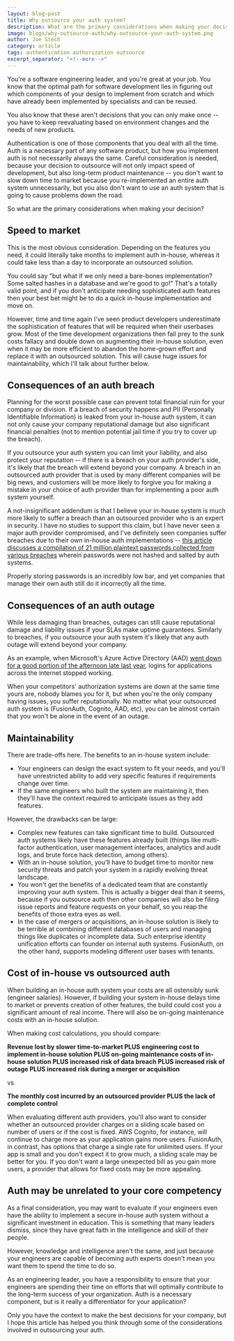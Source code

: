 ```yaml
---
layout: blog-post
title: Why outsource your auth system?
description: What are the primary considerations when making your decision about whether to outsource your user management, authorization, and authentication system?
image: blogs/why-outsource-auth/why-outsource-your-auth-system.png
author: Joe Stech
category: article
tags: authentication authorization outsource
excerpt_separator: "<!--more-->"
---
```


You're a software engineering leader, and you're great at your job. You know that the optimal path for software development lies in figuring out which components of your design to implement from scratch and which have already been implemented by specialists and can be reused. 

<!--more-->

You also know that these aren't decisions that you can only make once -- you have to keep reevaluating based on environment changes and the needs of new products.

Authentication is one of those components that you deal with all the time. Auth is a necessary part of any software product, but how you implement auth is not necessarily always the same. Careful consideration is needed, because your decision to outsource will not only impact speed of development, but also long-term product maintenance -- you don't want to slow down time to market because you re-implemented an entire auth system unnecessarily, but you also don't want to use an auth system that is going to cause problems down the road. 

So what are the primary considerations when making your decision?

## Speed to market

This is the most obvious consideration. Depending on the features you need, it could literally take months to implement auth in-house, whereas it could take less than a day to incorporate an outsourced solution. 

You could say "but what if we only need a bare-bones implementation? Some salted hashes in a database and we're good to go!" That's a totally valid point, and if you don't anticipate needing sophisticated auth features then your best bet might be to do a quick in-house implementation and move on. 

However, time and time again I've seen product developers underestimate the sophistication of features that will be required when their userbases grow. Most of the time development organizations then fall prey to the sunk costs fallacy and double down on augmenting their in-house solution, even when it may be more efficient to abandon the home-grown effort and replace it with an outsourced solution. This will cause huge issues for maintainability, which I'll talk about further below.

## Consequences of an auth breach

Planning for the worst possible case can prevent total financial ruin for your company or division. If a breach of security happens and PII (Personally Identifiable Information) is leaked from your in-house auth system, it can not only cause your company reputational damage but also significant financial penalties (not to mention potential jail time if you try to cover up the breach).

If you outsource your auth system you can limit your liability, and also protect your reputation -- if there is a breach on your auth provider's side, it's likely that the breach will extend beyond your company. A breach in an outsourced auth provider that is used by many different companies will be big news, and customers will be more likely to forgive you for making a mistake in your choice of auth provider than for implementing a poor auth system yourself.

A not-insignificant addendum is that I believe your in-house system is much more likely to suffer a breach than an outsourced provider who is an expert in security. I have no studies to support this claim, but I have never seen a major auth provider compromised, and I've definitely seen companies suffer breaches due to their own in-house auth implementations -- [this article discusses a compilation of 21 million plaintext passwords collected from various breaches](https://arstechnica.com/information-technology/2019/01/hacked-and-dumped-online-773-million-records-with-plaintext-passwords/) wherein passwords were not hashed and salted by auth systems. 

Properly storing passwords is an incredibly low bar, and yet companies that manage their own auth still do it incorrectly all the time.

## Consequences of an auth outage

While less damaging than breaches, outages can still cause reputational damage and liability issues if your SLAs make uptime guarantees. Similarly to breaches, if you outsource your auth system it's likely that any auth outage will extend beyond your company. 

As an example, when Microsoft's Azure Active Directory (AAD) [went down for a good portion of the afternoon late last year](https://www.zdnet.com/article/microsofts-azure-ad-authentication-outage-what-went-wrong/), logins for applications across the internet stopped working. 

When your competitors' authorization systems are down at the same time yours are, nobody blames you for it, but when you're the only company having issues, you suffer reputationally. No matter what your outsourced auth system is (FusionAuth, Cognito, AAD, etc), you can be almost certain that you won't be alone in the event of an outage.

## Maintainability

There are trade-offs here. The benefits to an in-house system include:

* Your engineers can design the exact system to fit your needs, and you'll have unrestricted ability to add very specific features if requirements change over time.
* If the same engineers who built the system are maintaining it, then they'll have the context required to anticipate issues as they add features.

However, the drawbacks can be large:

* Complex new features can take significant time to build. Outsourced auth systems likely have these features already built (things like multi-factor authentication, user management interfaces, analytics and audit logs, and brute force hack detection, among others).
* With an in-house solution, you'll have to budget time to monitor new security threats and patch your system in a rapidly evolving threat landscape.
* You won't get the benefits of a dedicated team that are constantly improving your auth system. This is actually a bigger deal than it seems, because if you outsource auth then other companies will also be filing issue reports and feature requests on your behalf, so you reap the benefits of those extra eyes as well.
* In the case of mergers or acquisitions, an in-house solution is likely to be terrible at combining different databases of users and managing things like duplicates or incomplete data. Such enterprise identity unification efforts can founder on internal auth systems. FusionAuth, on the other hand, supports modeling different user bases with tenants. 

## Cost of in-house vs outsourced auth

When building an in-house auth system your costs are all ostensibly sunk (engineer salaries). However, if building your system in-house delays time to market or prevents creation of other features, the build could cost you a significant amount of real income. There will also be on-going maintenance costs with an in-house solution. 

When making cost calculations, you should compare:

**Revenue lost by slower time-to-market PLUS engineering cost to implement in-house solution PLUS on-going maintenance costs of in-house solution PLUS increased risk of data breach PLUS increased risk of outage PLUS increased risk during a merger or acquisition**

vs 

**The monthly cost incurred by an outsourced provider PLUS the lack of complete control**

When evaluating different auth providers, you'll also want to consider whether an outsourced provider charges on a sliding scale based on number of users or if the cost is fixed. AWS Cognito, for instance, will continue to charge more as your application gains more users. FusionAuth, in contrast, has options that charge a single rate for unlimited users. If your app is small and you don't expect it to grow much, a sliding scale may be better for you. If you don't want a large unexpected bill as you gain more users, a provider that allows for fixed costs may be more appealing.

## Auth may be unrelated to your core competency

As a final consideration, you may want to evaluate if your engineers even have the ability to implement a secure in-house auth system without a significant investment in education. This is something that many leaders dismiss, since they have great faith in the intelligence and skill of their people. 

However, knowledge and intelligence aren't the same, and just because your engineers are capable of becoming auth experts doesn't mean you want them to spend the time to do so. 

As an engineering leader, you have a responsibility to ensure that your engineers are spending their time on efforts that will optimally contribute to the long-term success of your organization. Auth is a necessary component, but is it really a differentiator for your application?

Only you have the context to make the best decisions for your company, but I hope this article has helped you think through some of the considerations involved in outsourcing your auth.

